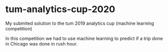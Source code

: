 # tum-analytics-cup-2020
My submited solution to the tum 2019 analytics cup (machine learning competition)

In this competition we had to use machine learning to predict if a trip done in Chicago was done in rush hour.

